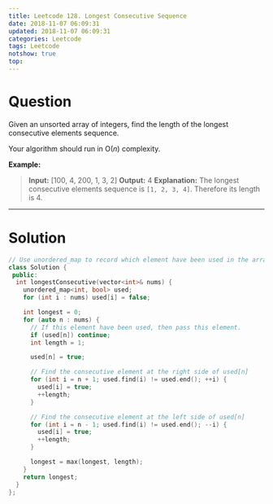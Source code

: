 ```yaml
---
title: Leetcode 128. Longest Consecutive Sequence
date: 2018-11-07 06:09:31
updated: 2018-11-07 06:09:31
categories: Leetcode
tags: Leetcode
notshow: true
top:
---
```


# Question

Given an unsorted array of integers, find the length of the longest consecutive elements sequence.

Your algorithm should run in O(_n_) complexity.

**Example:**

> **Input:** [100, 4, 200, 1, 3, 2]
> **Output:** 4
> **Explanation:** The longest consecutive elements sequence is `[1, 2, 3, 4]`. Therefore its length is 4.

<!-- more -->

------------

# Solution

```cpp
// Use unordered_map to record which element have been used in the arrary.
class Solution {
 public:
  int longestConsecutive(vector<int>& nums) {
    unordered_map<int, bool> used;
    for (int i : nums) used[i] = false;

    int longest = 0;
    for (auto n : nums) {
      // If this element have been used, then pass this element.
      if (used[n]) continue;
      int length = 1;

      used[n] = true;

      // Find the consecutive element at the right side of used[n]
      for (int i = n + 1; used.find(i) != used.end(); ++i) {
        used[i] = true;
        ++length;
      }

      // Find the consecutive element at the left side of used[n]
      for (int i = n - 1; used.find(i) != used.end(); --i) {
        used[i] = true;
        ++length;
      }

      longest = max(longest, length);
    }
    return longest;
  }
};
```